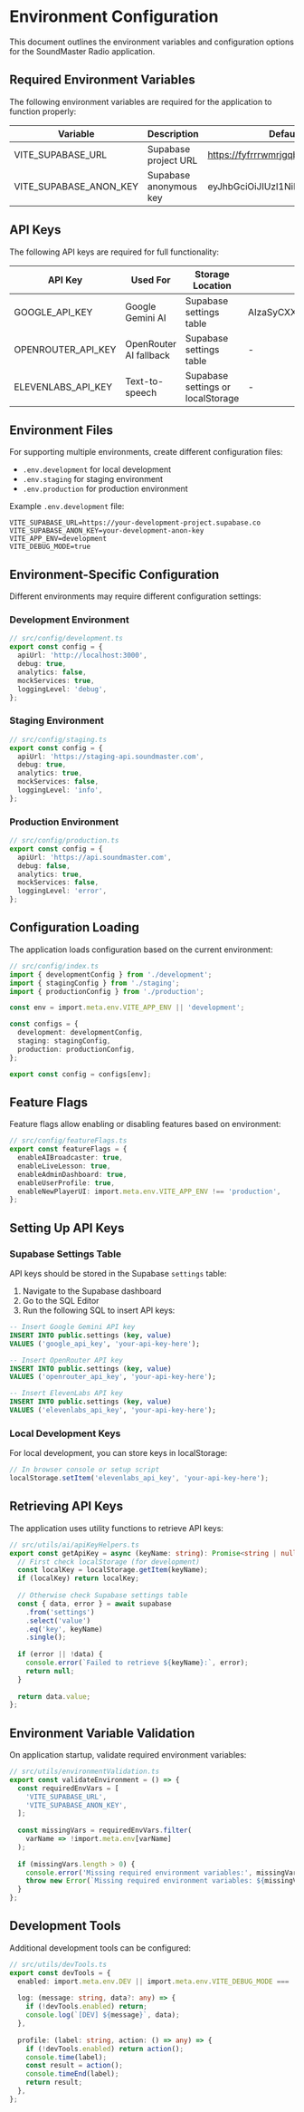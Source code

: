 
# Environment Configuration

This document outlines the environment variables and configuration options for the SoundMaster Radio application.

## Required Environment Variables

The following environment variables are required for the application to function properly:

| Variable | Description | Default Value |
|----------|-------------|---------------|
| VITE_SUPABASE_URL | Supabase project URL | https://fyfrrrwmrjgqbvseqqje.supabase.co |
| VITE_SUPABASE_ANON_KEY | Supabase anonymous key | eyJhbGciOiJIUzI1NiIsInR5cCI6IkpXVCJ9... |

## API Keys

The following API keys are required for full functionality:

| API Key | Used For | Storage Location | Current Value |
|---------|----------|------------------|---------------|
| GOOGLE_API_KEY | Google Gemini AI | Supabase settings table | AIzaSyCXXP_JjQfRPMkSeIBp5Aq1wU5ztK13zRM |
| OPENROUTER_API_KEY | OpenRouter AI fallback | Supabase settings table | - |
| ELEVENLABS_API_KEY | Text-to-speech | Supabase settings or localStorage | - |

## Environment Files

For supporting multiple environments, create different configuration files:

- `.env.development` for local development
- `.env.staging` for staging environment
- `.env.production` for production environment

Example `.env.development` file:

```
VITE_SUPABASE_URL=https://your-development-project.supabase.co
VITE_SUPABASE_ANON_KEY=your-development-anon-key
VITE_APP_ENV=development
VITE_DEBUG_MODE=true
```

## Environment-Specific Configuration

Different environments may require different configuration settings:

### Development Environment

```typescript
// src/config/development.ts
export const config = {
  apiUrl: 'http://localhost:3000',
  debug: true,
  analytics: false,
  mockServices: true,
  loggingLevel: 'debug',
};
```

### Staging Environment

```typescript
// src/config/staging.ts
export const config = {
  apiUrl: 'https://staging-api.soundmaster.com',
  debug: true,
  analytics: true,
  mockServices: false,
  loggingLevel: 'info',
};
```

### Production Environment

```typescript
// src/config/production.ts
export const config = {
  apiUrl: 'https://api.soundmaster.com',
  debug: false,
  analytics: true,
  mockServices: false,
  loggingLevel: 'error',
};
```

## Configuration Loading

The application loads configuration based on the current environment:

```typescript
// src/config/index.ts
import { developmentConfig } from './development';
import { stagingConfig } from './staging';
import { productionConfig } from './production';

const env = import.meta.env.VITE_APP_ENV || 'development';

const configs = {
  development: developmentConfig,
  staging: stagingConfig,
  production: productionConfig,
};

export const config = configs[env];
```

## Feature Flags

Feature flags allow enabling or disabling features based on environment:

```typescript
// src/config/featureFlags.ts
export const featureFlags = {
  enableAIBroadcaster: true,
  enableLiveLesson: true,
  enableAdminDashboard: true,
  enableUserProfile: true,
  enableNewPlayerUI: import.meta.env.VITE_APP_ENV !== 'production',
};
```

## Setting Up API Keys

### Supabase Settings Table

API keys should be stored in the Supabase `settings` table:

1. Navigate to the Supabase dashboard
2. Go to the SQL Editor
3. Run the following SQL to insert API keys:

```sql
-- Insert Google Gemini API key
INSERT INTO public.settings (key, value)
VALUES ('google_api_key', 'your-api-key-here');

-- Insert OpenRouter API key
INSERT INTO public.settings (key, value)
VALUES ('openrouter_api_key', 'your-api-key-here');

-- Insert ElevenLabs API key
INSERT INTO public.settings (key, value)
VALUES ('elevenlabs_api_key', 'your-api-key-here');
```

### Local Development Keys

For local development, you can store keys in localStorage:

```javascript
// In browser console or setup script
localStorage.setItem('elevenlabs_api_key', 'your-api-key-here');
```

## Retrieving API Keys

The application uses utility functions to retrieve API keys:

```typescript
// src/utils/ai/apiKeyHelpers.ts
export const getApiKey = async (keyName: string): Promise<string | null> => {
  // First check localStorage (for development)
  const localKey = localStorage.getItem(keyName);
  if (localKey) return localKey;
  
  // Otherwise check Supabase settings table
  const { data, error } = await supabase
    .from('settings')
    .select('value')
    .eq('key', keyName)
    .single();
  
  if (error || !data) {
    console.error(`Failed to retrieve ${keyName}:`, error);
    return null;
  }
  
  return data.value;
};
```

## Environment Variable Validation

On application startup, validate required environment variables:

```typescript
// src/utils/environmentValidation.ts
export const validateEnvironment = () => {
  const requiredEnvVars = [
    'VITE_SUPABASE_URL',
    'VITE_SUPABASE_ANON_KEY',
  ];
  
  const missingVars = requiredEnvVars.filter(
    varName => !import.meta.env[varName]
  );
  
  if (missingVars.length > 0) {
    console.error('Missing required environment variables:', missingVars);
    throw new Error(`Missing required environment variables: ${missingVars.join(', ')}`);
  }
};
```

## Development Tools

Additional development tools can be configured:

```typescript
// src/utils/devTools.ts
export const devTools = {
  enabled: import.meta.env.DEV || import.meta.env.VITE_DEBUG_MODE === 'true',
  
  log: (message: string, data?: any) => {
    if (!devTools.enabled) return;
    console.log(`[DEV] ${message}`, data);
  },
  
  profile: (label: string, action: () => any) => {
    if (!devTools.enabled) return action();
    console.time(label);
    const result = action();
    console.timeEnd(label);
    return result;
  },
};
```
